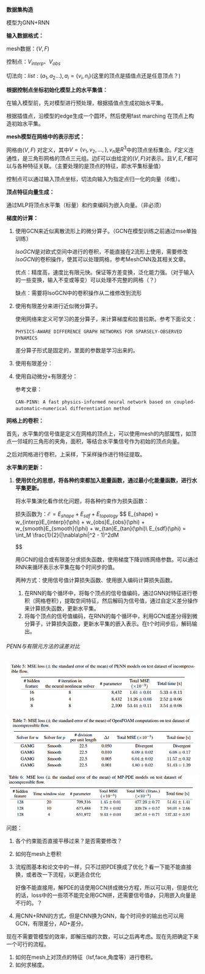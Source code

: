**数据集构造**



模型为GNN+RNN



**输入数据格式：**

mesh数据：$(V,F)$

控制点：$V_{interp}、V_{obs}$

切法向：$list:(a_1,a_2...), a_i = \{v_i,n_i\}$(这里的顶点是插值点还是任意顶点？)

**根据控制点坐标初始化模型上的水平集值：**

在输入模型前，先对模型进行预处理，根据插值点生成初始水平集。

根据插值点，沿模型的edge生成一个圆环，然后使用fast marching 在顶点上构造初始水平集。

**mesh模型在网络中的表示形式：**

网格由$(V,F)$ 对定义，其中$V = \{v_1,v_2,...,\},v_n$是$R^3$中的顶点坐标集合。$F$定义连通性，是三角形网格的顶点三元组。边$E$可以由给定的$(V,F)$对表示。且$V,E,F$都可以与各种特征关联。（主要处理的是顶点的特征，即水平集标量值）

控制点可以通过输入顶点坐标，切法向输入为指定点归一化的向量（6维）。

**顶点特征向量生成：**

通过MLP将顶点水平集（标量）和约束编码为嵌入向量。（非必须）

**梯度的计算：**

1. 使用GCN来近似离散流形上的微分算子。（GCN在模型训练之前通过mse单独训练）

   $IsoGCN$是对欧式空间中进行的卷积，不能直接在2流形上使用，需要修改$IsoGCN$的卷积操作，使其可以处理网格，参考MeshCNN及其相关文章。

   优点：精度高，速度比有限元快。保证等方差变换，泛化能力强。（对于输入的一些变换，输入不变或等变）可以处理不完整的网格（？）

   缺点：需要将IsoGCN中的卷积操作从二维修改到流形

2. 使用有限差分来进行近似微分算子。

   使用网络来定义可学习的差分算子，来计算梯度和拉普拉斯。参考下面论文：

   `PHYSICS-AWARE DIFFERENCE GRAPH NETWORKS FOR SPARSELY-OBSERVED DYNAMICS`

   差分算子形式是固定的，里面的参数是学习出来的。

3. 使用有限差分：

   

4. 使用自动微分+有限差分：

   参考文章：

   `CAN-PINN: A fast physics-informed neural network based on coupled-automatic–numerical differentiation method`

**网格上的卷积：**

首先，水平集的信号值是定义在网格的顶点上，可以使用mesh的内部属性，如顶点一邻域的三角形的夹角，面积，等结合水平集信号作为初始的顶点向量。

之后对网格进行卷积，上采样，下采样操作进行特征提取。

**水平集的更新：**

1. **使用优化的思想，将各种约束都加入能量函数，通过最小化能量函数，进行水平集更新。**

   将水平集演化看作优化问题，将各种约束作为损失函数：

   损失函数为：$\mathcal{E} = E_{shape} + E_{sdf} + E_{topology}$
   $$
   E_{shape} = w_{interp}E_{interp}(\phi) + w_{obs}E_{obs}(\phi) + w_{smooth}E_{smooth}(\phi) + w_{tan}E_{tan}(\phi)\\
   E_{sdf}(\phi) = \int_M \frac{1}{2}(|\nabla\phi|^2 - 1)^2dM

   $$
   

   用GCN的组合或有限差分求损失函数，使用梯度下降训练网络参数。可以通过RNN来循环表示水平集在每个时间步的值。

   两种方式：使用信号值计算损失函数、使用嵌入编码计算损失函数。

   1.  在RNN的每个循环中，将每个顶点的信号值编码，通过GNN对特征进行卷积（网格卷积），提取空间特征，然后解码为信号值，通过自定义差分操作来计算损失函数，更新水平集。
   2. 将每个顶点的信号值编码，在RNN的每个循环中，利用GCN或差分得到微分算子，计算损失函数，更新水平集的嵌入表示。在t个时间步后，解码输出。

###### PENN与有限元方法的误差对比

![image-20241030171006324](https://raw.githubusercontent.com/poinne/md-pic/main/image-20241030171006324.png)

![image-20241030171013541](https://raw.githubusercontent.com/poinne/md-pic/main/image-20241030171013541.png)

![image-20241030171046332](https://raw.githubusercontent.com/poinne/md-pic/main/image-20241030171046332.png)



问题：

1. 各个约束能否直接平移过来？是否需要修改？
2. 如何在mesh上卷积





1. 流程图基本和论文中的一样，只不过把PDE换成了优化？看一下能不能直接换，或者改一下流程，以更适合优化

   好像不能直接用，解PDE的话使用GCN拼成微分方程，所以可以用，但是优化的话，loss中的一些项不能完全用GCN拼，还需要信号值$\phi$，只用嵌入向量是不行的。？

2. 用CNN+RNN的方式，但是CNN换为GNN，每个时间步的输出也可以用GCN，有限差分，AD+差分。



现在不需要管模型的效率，即解压缩的次数，可以之后再考虑。现在先把确定下来一个可行的流程。

1. 如何在mesh上对顶点的特征（lsf,face,角度等）进行卷积。
2. 如何求梯度。